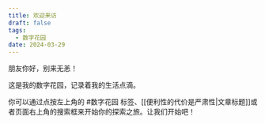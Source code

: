 ```yaml
---
title: 欢迎来访
draft: false
tags:
  - 数字花园
date: 2024-03-29
---
```


朋友你好，别来无恙！

这是我的数字花园，记录着我的生活点滴。

你可以通过点按左上角的 #数字花园 标签、[[便利性的代价是严肃性|文章标题]]或者页面右上角的搜索框来开始你的探索之旅。让我们开始吧！
